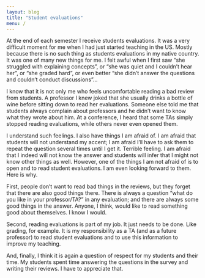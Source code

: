 ```yaml
---
layout: blog
title: "Student evaluations"
menu: /
---
```


At the end of each semester I receive students evaluations. It was a very difficult moment for me
when I had just started teaching in the US. Mostly because there is no such thing as students
evaluations in my native country.<!--more--> It was one of many new things for me. I felt awful when
I first saw “she struggled with explaining concepts”, or “she was quiet and I couldn’t hear her”, or
“she graded hard”, or even better “she didn’t answer the questions and couldn’t conduct
discussions”...

I know that it is not only me who feels uncomfortable reading a bad review from students. A
professor I knew joked that she usually drinks a bottle of wine before sitting down to read her
evaluations. Someone else told me that students always complain about professors and he didn’t want
to know what they wrote about him. At a conference, I heard that some TAs simply stopped reading
evaluations, while others never even opened them.

I understand such feelings. I also have things I am afraid of. I am afraid that students will not
understand my accent; I am afraid I’ll have to ask them to repeat the question several times until I
get it. Terrible feeling. I am afraid that I indeed will not know the answer and students will infer
that I might not know other things as well. However, one of the things I am not afraid of is to open
and to read student evaluations. I am even looking forward to them. Here is why.

First, people don’t want to read bad things in the reviews, but they forget that there are also good
things there. There is always a question “what do you like in your professor/TA?” in any evaluation;
and there are always some good things in the answer. Anyone, I think, would like to read something
good about themselves. I know I would.

Second, reading evaluations is part of my job. It just needs to be done. Like grading, for example.
It is my responsibility as a TA (and as a future professor) to read student evaluations and to use
this information to improve my teaching.

And, finally, I think it is again a question of respect for my students and their time. My students
spent time answering the questions in the survey and writing their reviews. I have to appreciate
that.
